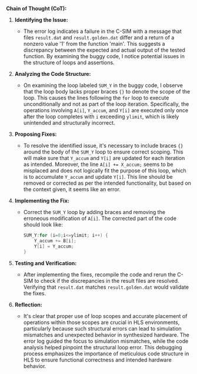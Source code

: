 **Chain of Thought (CoT):**

1. **Identifying the Issue:**
   - The error log indicates a failure in the C-SIM with a message that files `result.dat` and `result.golden.dat` differ and a return of a nonzero value '1' from the function 'main'. This suggests a discrepancy between the expected and actual output of the tested function. By examining the buggy code, I notice potential issues in the structure of loops and assertions.

2. **Analyzing the Code Structure:**
   - On examining the loop labeled `SUM_Y` in the buggy code, I observe that the loop body lacks proper braces `{}` to denote the scope of the loop. This causes the lines following the `for` loop to execute unconditionally and not as part of the loop iteration. Specifically, the operations involving `A[i]`, `Y_accum`, and `Y[i]` are executed only once after the loop completes with `i` exceeding `ylimit`, which is likely unintended and structurally incorrect.

3. **Proposing Fixes:**
   - To resolve the identified issue, it's necessary to include braces `{}` around the body of the `SUM_Y` loop to ensure correct scoping. This will make sure that `Y_accum` and `Y[i]` are updated for each iteration as intended. Moreover, the line `A[i] += X_accum;` seems to be misplaced and does not logically fit the purpose of this loop, which is to accumulate `Y_accum` and update `Y[i]`. This line should be removed or corrected as per the intended functionality, but based on the context given, it seems like an error.
   
4. **Implementing the Fix:**
   - Correct the `SUM_Y` loop by adding braces and removing the erroneous modification of `A[i]`. The corrected part of the code should look like:
     ```cpp
     SUM_Y:for (i=0;i<=ylimit; i++) {
         Y_accum += B[i];
         Y[i] = Y_accum;
     }
     ```

5. **Testing and Verification:**
   - After implementing the fixes, recompile the code and rerun the C-SIM to check if the discrepancies in the result files are resolved. Verifying that `result.dat` matches `result.golden.dat` would validate the fixes.

6. **Reflection:**
   - It's clear that proper use of loop scopes and accurate placement of operations within those scopes are crucial in HLS environments, particularly because such structural errors can lead to simulation mismatches and unexpected behavior in synthesized hardware. The error log guided the focus to simulation mismatches, while the code analysis helped pinpoint the structural loop error. This debugging process emphasizes the importance of meticulous code structure in HLS to ensure functional correctness and intended hardware behavior.